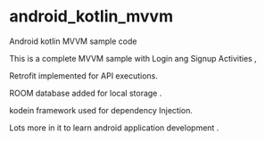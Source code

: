 # android_kotlin_mvvm
Android kotlin MVVM sample code

This is a complete MVVM sample with Login ang Signup Activities , 

Retrofit implemented for API executions.

ROOM database added for local storage .

kodein framework used for dependency Injection.

Lots more in it to learn android application development .
